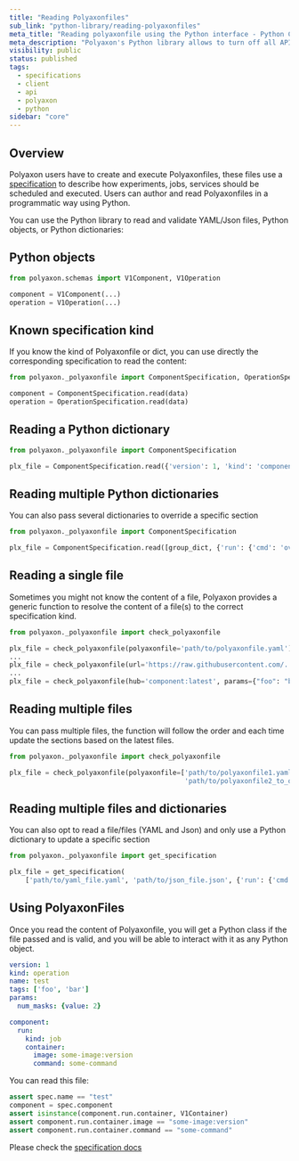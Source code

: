 ```yaml
---
title: "Reading Polyaxonfiles"
sub_link: "python-library/reading-polyaxonfiles"
meta_title: "Reading polyaxonfile using the Python interface - Python Client References"
meta_description: "Polyaxon's Python library allows to turn off all API calls and silently pass through all function calls."
visibility: public
status: published
tags:
  - specifications
  - client
  - api
  - polyaxon
  - python
sidebar: "core"
---
```


## Overview

Polyaxon users have to create and execute Polyaxonfiles, these files use a
[specification](/docs/core/specification/) to describe how experiments, jobs, services should be scheduled and executed.
Users can author and read Polyaxonfiles in a programmatic way using Python.


You can use the Python library to read and validate YAML/Json files, Python objects, or Python dictionaries:

## Python objects

```python
from polyaxon.schemas import V1Component, V1Operation

component = V1Component(...)
operation = V1Operation(...)
```

## Known specification kind

If you know the kind of Polyaxonfile or dict, you can use directly the corresponding specification to read the content:

```python
from polyaxon._polyaxonfile import ComponentSpecification, OperationSpecification

component = ComponentSpecification.read(data)
operation = OperationSpecification.read(data)
```

## Reading a Python dictionary

```python
from polyaxon._polyaxonfile import ComponentSpecification

plx_file = ComponentSpecification.read({'version': 1, 'kind': 'component', 'run': ...})
```

## Reading multiple Python dictionaries

You can also pass several dictionaries to override a specific section

```python
from polyaxon._polyaxonfile import ComponentSpecification

plx_file = ComponentSpecification.read([group_dict, {'run': {'cmd': 'override_command'}}])
```

## Reading a single file

Sometimes you might not know the content of a file, Polyaxon provides a generic function to resolve the content of a file(s) to the correct specification kind.

```python
from polyaxon._polyaxonfile import check_polyaxonfile

plx_file = check_polyaxonfile(polyaxonfile='path/to/polyaxonfile.yaml')
...
plx_file = check_polyaxonfile(url='https://raw.githubusercontent.com/...')
...
plx_file = check_polyaxonfile(hub='component:latest', params={"foo": "bar"})
```

## Reading multiple files

You can pass multiple files, the function will follow the order and each time update the sections based on the latest files.

```python
from polyaxon._polyaxonfile import check_polyaxonfile

plx_file = check_polyaxonfile(polyaxonfile=['path/to/polyaxonfile1.yaml',
                                            'path/to/polyaxonfile2_to_override_values_from_file1.json'])
```

## Reading multiple files and dictionaries

You can also opt to read a file/files (YAML and Json) and only use a Python dictionary to update a specific section

```python
from polyaxon._polyaxonfile import get_specification

plx_file = get_specification(
    ['path/to/yaml_file.yaml', 'path/to/json_file.json', {'run': {'cmd': 'override_command'}}])
```

## Using PolyaxonFiles

Once you read the content of Polyaxonfile, you will get a Python class if the file passed and is valid,
and you will be able to interact with it as any Python object.

```yaml
version: 1
kind: operation
name: test
tags: ['foo', 'bar']
params:
  num_masks: {value: 2}

component:
  run:
    kind: job
    container:
      image: some-image:version
      command: some-command
```

You can read this file:

```python
assert spec.name == "test"
component = spec.component
assert isinstance(component.run.container, V1Container)
assert component.run.container.image == "some-image:version"
assert component.run.container.command == "some-command"
```

Please check the [specification docs](/docs/core/specification/)
